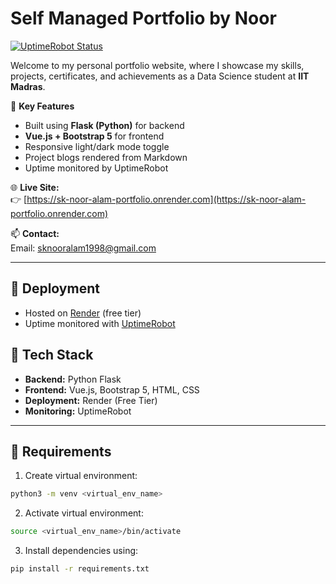 # Self Managed Portfolio by Noor

[![UptimeRobot Status](https://img.shields.io/badge/My_Portfolio_Status_on_UptimeRobot-662ff659cc32e41644ac9f03?label=click&labelColor=grey&color=blue
)](https://stats.uptimerobot.com/29oQXYCcGW)

Welcome to my personal portfolio website, where I showcase my skills, projects, certificates, and achievements as a Data Science student at **IIT Madras**.  

🌟 **Key Features**
- Built using **Flask (Python)** for backend
- **Vue.js + Bootstrap 5** for frontend
- Responsive light/dark mode toggle
- Project blogs rendered from Markdown
- Uptime monitored by UptimeRobot

🌐 **Live Site:**  
👉 [https://sk-noor-alam-portfolio.onrender.com](https://sk-noor-alam-portfolio.onrender.com)

📫 **Contact:**  
Email: [sknooralam1998@gmail.com](mailto:sknooralam1998@gmail.com?subject=Contact%20from%20Portfolio%20Website)

---

## 🚀 Deployment
- Hosted on [Render](https://render.com) (free tier)
- Uptime monitored with [UptimeRobot](https://uptimerobot.com/)

## 📂 Tech Stack
- **Backend:** Python Flask
- **Frontend:** Vue.js, Bootstrap 5, HTML, CSS
- **Deployment:** Render (Free Tier)
- **Monitoring:** UptimeRobot

---

## 📜 Requirements
1) Create virtual environment:
```bash
python3 -m venv <virtual_env_name>
```
2) Activate virtual environment:
```bash
source <virtual_env_name>/bin/activate
```

3) Install dependencies using:
```bash
pip install -r requirements.txt
```
